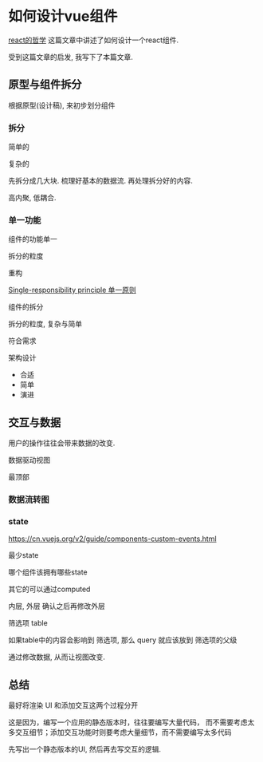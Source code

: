 # 如何设计vue组件

[react的哲学](https://zh-hans.reactjs.org/docs/thinking-in-react.html) 这篇文章中讲述了如何设计一个react组件.

受到这篇文章的启发, 我写下了本篇文章.

## 原型与组件拆分

根据原型(设计稿), 来初步划分组件

### 拆分

简单的


复杂的

先拆分成几大块. 梳理好基本的数据流.
再处理拆分好的内容.

高内聚, 低耦合.


### 单一功能

组件的功能单一

拆分的粒度

重构

[Single-responsibility principle 单一原则](https://en.wikipedia.org/wiki/Single-responsibility_principle)

组件的拆分

拆分的粒度, 复杂与简单

符合需求

架构设计

- 合适
- 简单
- 演进

## 交互与数据

用户的操作往往会带来数据的改变.

数据驱动视图


最顶部


### 数据流转图

### state

https://cn.vuejs.org/v2/guide/components-custom-events.html

最少state

哪个组件该拥有哪些state

其它的可以通过computed


内层, 外层
确认之后再修改外层


筛选项
table

如果table中的内容会影响到 筛选项, 那么 query 就应该放到 筛选项的父级

通过修改数据, 从而让视图改变.

## 总结



最好将渲染 UI 和添加交互这两个过程分开

这是因为，编写一个应用的静态版本时，往往要编写大量代码，
而不需要考虑太多交互细节；添加交互功能时则要考虑大量细节，而不需要编写太多代码




先写出一个静态版本的UI, 然后再去写交互的逻辑.